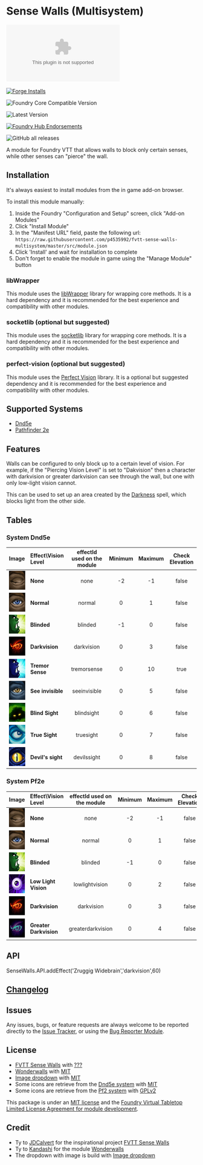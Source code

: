 # Sense Walls (Multisystem)

![Latest Release Download Count](https://img.shields.io/github/downloads/p4535992/fvtt-sense-walls-multisystem/latest/module.zip?color=2b82fc&label=DOWNLOADS&style=for-the-badge) 

[![Forge Installs](https://img.shields.io/badge/dynamic/json?label=Forge%20Installs&query=package.installs&suffix=%25&url=https%3A%2F%2Fforge-vtt.com%2Fapi%2Fbazaar%2Fpackage%2Fsense-walls-multisystem&colorB=006400&style=for-the-badge)](https://forge-vtt.com/bazaar#package=sense-walls-multisystem) 

![Foundry Core Compatible Version](https://img.shields.io/badge/dynamic/json.svg?url=https%3A%2F%2Fraw.githubusercontent.com%2Fp4535992%2Ffvtt-sense-walls-multisystem%2Fmaster%2Fsrc%2Fmodule.json&label=Foundry%20Version&query=$.compatibleCoreVersion&colorB=orange&style=for-the-badge)

![Latest Version](https://img.shields.io/badge/dynamic/json.svg?url=https%3A%2F%2Fraw.githubusercontent.com%2Fp4535992%2Ffvtt-sense-walls-multisystem%2Fmaster%2Fsrc%2Fmodule.json&label=Latest%20Release&prefix=v&query=$.version&colorB=red&style=for-the-badge)

[![Foundry Hub Endorsements](https://img.shields.io/endpoint?logoColor=white&url=https%3A%2F%2Fwww.foundryvtt-hub.com%2Fwp-json%2Fhubapi%2Fv1%2Fpackage%2Fsense-walls-multisystem%2Fshield%2Fendorsements&style=for-the-badge)](https://www.foundryvtt-hub.com/package/sense-walls-multisystem/)

![GitHub all releases](https://img.shields.io/github/downloads/p4535992/fvtt-sense-walls-multisystem/total?style=for-the-badge)

A module for Foundry VTT that allows walls to block only certain senses, while other senses can "pierce" the wall.

## Installation

It's always easiest to install modules from the in game add-on browser.

To install this module manually:
1.  Inside the Foundry "Configuration and Setup" screen, click "Add-on Modules"
2.  Click "Install Module"
3.  In the "Manifest URL" field, paste the following url:
`https://raw.githubusercontent.com/p4535992/fvtt-sense-walls-multisystem/master/src/module.json`
4.  Click 'Install' and wait for installation to complete
5.  Don't forget to enable the module in game using the "Manage Module" button

### libWrapper

This module uses the [libWrapper](https://github.com/ruipin/fvtt-lib-wrapper) library for wrapping core methods. It is a hard dependency and it is recommended for the best experience and compatibility with other modules.

### socketlib (optional but suggested)

This module uses the [socketlib](https://github.com/manuelVo/foundryvtt-socketlib) library for wrapping core methods. It is a hard dependency and it is recommended for the best experience and compatibility with other modules.

### perfect-vision (optional but suggested)

This module uses the [Perfect Vision](https://foundryvtt.com/packages/perfect-vision) library. It is a optional but suggested dependency and it is recommended for the best experience and compatibility with other modules.

## Supported Systems

- [Dnd5e](https://gitlab.com/foundrynet/dnd5e)
- [Pathfinder 2e](https://foundryvtt.com/packages/pf2e)

## Features

Walls can be configured to only block up to a certain level of vision. For example, if the "Piercing Vision Level" is set to "Dakvision" then a character with darkvision or greater darkvision can see through the wall, but one with only low-light vision cannot.

This can be used to set up an area created by the [Darkness](https://2e.aonprd.com/Spells.aspx?ID=59) spell, which blocks light from the other side.

## Tables

### System Dnd5e

| Image | Effect\Vision Level  | effectId used on the module | Minimum  | Maximum | Check Elevation |
|:------|:---------------------|:---------------------------:|:--------:|:-------:|:---------------:|
|<img src="https://raw.githubusercontent.com/p4535992/fvtt-sense-walls-multisystem/main/src/icons/ae/light_01.jpg" alt="" style="height: 50px; width:50px;"/> | **None** | none         | -2 | -1 | false |
|<img src="https://raw.githubusercontent.com/p4535992/fvtt-sense-walls-multisystem/main/src/icons/ae/light_02.jpg" alt="" style="height: 50px; width:50px;"/> | **Normal** | normal         | 0 | 1 | false |
|<img src="https://raw.githubusercontent.com/p4535992/fvtt-sense-walls-multisystem/main/src/icons/ae/affliction_24.jpg" alt="" style="height: 50px; width:50px;"/> | **Blinded** | blinded   | -1 | 0 | false |
|<img src="https://raw.githubusercontent.com/p4535992/fvtt-sense-walls-multisystem/main/src/icons/ae/evil-eye-red-1.jpg" alt="" style="height: 50px; width:50px;"/> | **Darkvision** | darkvision | 0 | 3 | false |
|<img src="https://raw.githubusercontent.com/p4535992/fvtt-sense-walls-multisystem/main/src/icons/ae/ice_15.jpg" alt="" style="height: 50px; width:50px;"/> | **Tremor Sense** | tremorsense      | 0 | 10 | true |
|<img src="https://raw.githubusercontent.com/p4535992/fvtt-sense-walls-multisystem/main/src/icons/ae/shadow_11.jpg" alt="" style="height: 50px; width:50px;"/> | **See invisible** | seeinvisible | 0 | 5 | false |
|<img src="https://raw.githubusercontent.com/p4535992/fvtt-sense-walls-multisystem/main/src/icons/ae/green_18.jpg" alt="" style="height: 50px; width:50px;"/> | **Blind Sight** | blindsight    | 0 | 6 | false |
|<img src="https://raw.githubusercontent.com/p4535992/fvtt-sense-walls-multisystem/main/src/icons/ae/emerald_11.jpg" alt="" style="height: 50px; width:50px;"/> | **True Sight** | truesight    | 0 | 7 | false |
|<img src="https://raw.githubusercontent.com/p4535992/fvtt-sense-walls-multisystem/main/src/icons/ae/blue_17.jpg" alt="" style="height: 50px; width:50px;"/> | **Devil's sight** | devilssight  | 0 | 8 | false |

### System Pf2e

| Image | Effect\Vision Level  | effectId used on the module | Minimum  | Maximum | Check Elevation |
|:------|:---------------------|:---------------------------:|:--------:|:-------:|:---------------:|
|<img src="https://raw.githubusercontent.com/p4535992/fvtt-sense-walls-multisystem/main/src/icons/ae/light_01.jpg" alt="" style="height: 50px; width:50px;"/> | **None** | none            | -2 | -1 | false |
|<img src="https://raw.githubusercontent.com/p4535992/fvtt-sense-walls-multisystem/main/src/icons/ae/light_02.jpg" alt="" style="height: 50px; width:50px;"/> | **Normal** | normal          | 0 | 1 | false |
|<img src="https://raw.githubusercontent.com/p4535992/fvtt-sense-walls-multisystem/main/src/icons/ae/affliction_24.jpg" alt="" style="height: 50px; width:50px;"/> | **Blinded** | blinded    | -1 | 0 | false |
|<img src="https://raw.githubusercontent.com/p4535992/fvtt-sense-walls-multisystem/main/src/icons/ae/violet_09.jpg" alt="" style="height: 50px; width:50px;"/> | **Low Light Vision** | lowlightvision | 0 | 2 | false |
|<img src="https://raw.githubusercontent.com/p4535992/fvtt-sense-walls-multisystem/main/src/icons/ae/evil-eye-red-1.jpg" alt="" style="height: 50px; width:50px;"/> | **Darkvision** | darkvision | 0 | 3 | false |
|<img src="https://raw.githubusercontent.com/p4535992/fvtt-sense-walls-multisystem/main/src/icons/ae/evil-eye-eerie-1.jpg" alt="" style="height: 50px; width:50px;"/> | **Greater Darkvision** | greaterdarkvision | 0 | 4 | false |

## API

SenseWalls.API.addEffect('Zruggig Widebrain','darkvision',60)



## [Changelog](./CHANGELOG.md)

## Issues

Any issues, bugs, or feature requests are always welcome to be reported directly to the [Issue Tracker](https://github.com/p4535992/fvtt-sense-walls-multisystem/issues ), or using the [Bug Reporter Module](https://foundryvtt.com/packages/bug-reporter/).

## License

- [FVTT Sense Walls](https://github.com/JDCalvert/FVTT-Sense-Walls) with [???](https://github.com/JDCalvert/FVTT-Sense-Walls/blob/master/LICENSE)
- [Wonderwalls](https://github.com/kandashi/wonderwalls) with [MIT](https://github.com/kandashi/wonderwalls/blob/master/LICENSE)
- [Image dropdown](https://github.com/marghoobsuleman/ms-Dropdown) with [MIT](https://github.com/marghoobsuleman/ms-Dropdown/blob/master/MIT-LICENSE.txt)
- Some icons are retrieve from the [Dnd5e system](https://gitlab.com/foundrynet/dnd5e) with [MIT](https://gitlab.com/foundrynet/dnd5e/-/blob/master/LICENSE.txt)
- Some icons are retrieve from the [Pf2 system](https://gitlab.com/hooking/foundry-vtt---pathfinder-2e/) with [GPLv2](https://gitlab.com/hooking/foundry-vtt---pathfinder-2e/-/blob/master/LICENSE)

This package is under an [MIT license](LICENSE) and the [Foundry Virtual Tabletop Limited License Agreement for module development](https://foundryvtt.com/article/license/).

## Credit

- Ty to [JDCalvert](https://github.com/JDCalvert) for the inspirational project [FVTT Sense Walls](https://github.com/JDCalvert/FVTT-Sense-Walls)
- Ty to [Kandashi](https://github.com/kandashi) for the module [Wonderwalls](https://github.com/kandashi/wonderwalls)
- The dropdown with image is build with [Image dropdown](https://github.com/marghoobsuleman/ms-Dropdown)

